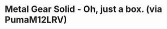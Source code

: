 <!--
id: 1483474934
link: http://tumblr.atmos.org/post/1483474934/metal-gear-solid-oh-just-a-box-via
slug: metal-gear-solid-oh-just-a-box-via
date: Thu Nov 04 2010 17:19:07 GMT-0700 (PDT)
publish: 2010-11-04
tags: 
title: Metal Gear Solid - Oh, just a box. (via PumaM12LRV) 
-->


Metal Gear Solid - Oh, just a box. (via PumaM12LRV) 
====================================================



